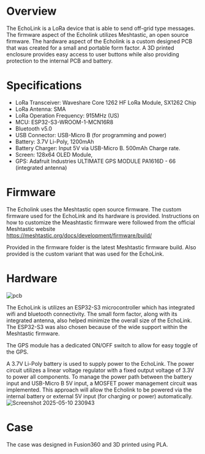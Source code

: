 # Overview
The EchoLink is a LoRa device that is able to send off-grid type messages. The firmware aspect of the Echolink utilizes Meshtastic, an open source firmware. The hardware aspect of the Echolink is a custom designed PCB that was created for a small and portable form factor. A 3D printed enclosure provides easy access to user buttons while also providing protection to the internal PCB and battery. 

# Specifications
* LoRa Transceiver: Waveshare Core 1262 HF LoRa Module, SX1262 Chip
* LoRa Antenna: SMA
* LoRa Operation Frequency: 915MHz (US)
* MCU: ESP32-S3-WROOM-1-MCN16R8
* Bluetooth v5.0
* USB Connector: USB-Micro B (for programming and power)
* Battery: 3.7V Li-Poly, 1200mAh
* Battery Charger: Input 5V via USB-Micro B. 500mAh Charge rate.
* Screen: 128x64 OLED Module, 
* GPS: Adafruit Industries ULTIMATE GPS MODULE PA1616D - 66 (integrated antenna)

# Firmware
The Echolink uses the Meshtastic open source firmware. The custom firmware used for the EchoLink and its hardware is provided. Instructions on how to customize the Meashtastic firmware were followed from the official Meshtastic website https://meshtastic.org/docs/development/firmware/build/

Provided in the firmware folder is the latest Meshtastic firmware build. Also provided is the custom variant that was used for the EchoLink. 

# Hardware
![pcb](https://github.com/user-attachments/assets/914ace8b-9561-488f-bc49-256502ea235c)

The EchoLink is utilizes an ESP32-S3 microcontroller which has integrated wifi and bluetooth connectivity. The small form factor, along with its integrated antenna, also helped minimize the overall size of the EchoLink. The ESP32-S3 was also chosen because of the wide support within the Meshtastic firmware.

The GPS module has a dedicated ON/OFF switch to allow for easy toggle of the GPS.

A 3.7V Li-Poly battery is used to supply power to the EchoLink. The power circuit utilizes a linear voltage regulator with a fixed output voltage of 3.3V to power all components. To manage the power path between the battery input and USB-Micro B 5V input, a MOSFET power management circuit was implemented. This approach will allow the Echolink to be powered via the internal battery or external 5V input (for charging or power) automatically. 
![Screenshot 2025-05-10 230943](https://github.com/user-attachments/assets/744ef008-2b51-4e1f-9a08-629657d507e3)

# Case
The case was designed in Fusion360 and 3D printed using PLA. 




